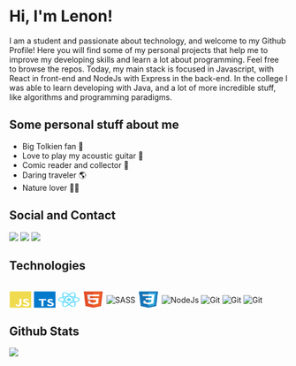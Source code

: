 # Hi, I'm Lenon!

I am a student and passionate about technology, and welcome to my Github Profile! Here you will find some of my personal projects that help me to improve my developing skills and learn a lot about programming. Feel free to browse the repos.
Today, my main stack is focused in Javascript, with React in front-end and NodeJs with Express in the back-end. In the college I was able to learn developing with Java, and a lot of more incredible stuff, like algorithms and programming paradigms.

## Some personal stuff about me

- Big Tolkien fan 🧙
- Love to play my acoustic guitar 🎸
- Comic reader and collector 🦸
- Daring traveler 🌎
- Nature lover 🌳🍃

## Social and Contact

 <div>
  <a href ="mailto:lenon.diedrich@gmail.com"><img src="https://img.shields.io/badge/Gmail-D14836?style=for-the-badge&logo=gmail&logoColor=white" target="_blank"></a>
  <a href="www.linkedin.com/in/lenon-diedrich-da-silva-b1a6291b8/" target="_blank"><img src="https://img.shields.io/badge/-LinkedIn-%230077B5?style=for-the-badge&logo=linkedin&logoColor=white" target="_blank"></a>
  <a href="www.instagram.com/lenondiedrich" target="_blank"><img src="https://img.shields.io/badge/Instagram-E4405F?style=for-the-badge&logo=instagram&logoColor=white" /></a>
 </div>

## Technologies

<div style="display: inline_block"><br>
  <img align="center" alt="Javascript" height="30" width="40" src="https://raw.githubusercontent.com/devicons/devicon/master/icons/javascript/javascript-plain.svg">
  <img align="center" alt="Typescript" height="30" width="40" src="https://raw.githubusercontent.com/devicons/devicon/master/icons/typescript/typescript-plain.svg">
  <img align="center" alt="React" height="30" width="40" src="https://raw.githubusercontent.com/devicons/devicon/master/icons/react/react-original.svg">
  <img align="center" alt="HTML" height="30" width="40" src="https://raw.githubusercontent.com/devicons/devicon/master/icons/html5/html5-original.svg">
  <img align="center" alt="SASS" height="30" width="40" src="https://cdn.jsdelivr.net/gh/devicons/devicon/icons/sass/sass-original.svg">
  <img align="center" alt="CSS" height="30" width="40" src="https://raw.githubusercontent.com/devicons/devicon/master/icons/css3/css3-original.svg">
  <img align="center" alt="NodeJs" height="30" width="40" src="https://cdn.jsdelivr.net/gh/devicons/devicon/icons/nodejs/nodejs-original.svg">
  <img align="center" alt="Git" height="30" width="40" src="https://cdn.jsdelivr.net/gh/devicons/devicon/icons/java/java-original.svg">
  <img align="center" alt="Git" height="30" width="40" src="https://cdn.jsdelivr.net/gh/devicons/devicon/icons/spring/spring-original.svg">
  <img align="center" alt="Git" height="30" width="40" src="https://cdn.jsdelivr.net/gh/devicons/devicon/icons/git/git-original.svg">
 </div>
 
 ## Github Stats
 
 <div>
  <img height="180em" src="https://github-readme-stats.vercel.app/api?username=Lenondiedrich&show_icons=true&hide_border=true&&count_private=true&include_all_commits=true" />
 </div>
